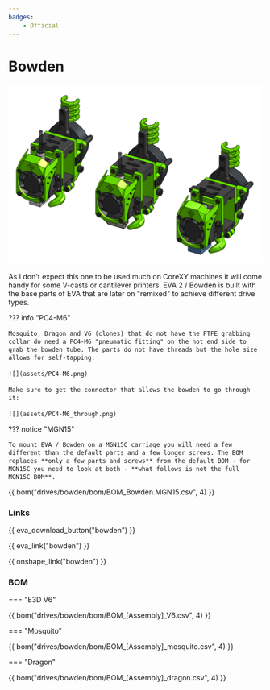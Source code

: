 ```yaml
---
badges:
    - Official
---
```

# Bowden

![preview](assets/Bowden.__ALL__.png)

As I don't expect this one to be used much on CoreXY machines it will come handy for some V-casts or cantilever printers. EVA 2 / Bowden is built with the base parts of EVA that are later on "remixed" to achieve different drive types.

??? info "PC4-M6"

    Mosquito, Dragon and V6 (clones) that do not have the PTFE grabbing collar do need a PC4-M6 "pneumatic fitting" on the hot end side to grab the bowden tube. The parts do not have threads but the hole size allows for self-tapping.

    ![](assets/PC4-M6.png)

    Make sure to get the connector that allows the bowden to go through it:

    ![](assets/PC4-M6_through.png)

??? notice "MGN15"

    To mount EVA / Bowden on a MGN15C carriage you will need a few different than the default parts and a few longer screws. The BOM replaces **only a few parts and screws** from the default BOM - for MGN15C you need to look at both - **what follows is not the full MGN15C BOM**.

{{ bom("drives/bowden/bom/BOM_Bowden.MGN15.csv", 4) }}


### Links

{{ eva_download_button("bowden") }}

{{ eva_link("bowden") }}

{{ onshape_link("bowden") }}

### BOM

=== "E3D V6"

{{ bom("drives/bowden/bom/BOM_[Assembly]_V6.csv", 4) }}

=== "Mosquito"

{{ bom("drives/bowden/bom/BOM_[Assembly]_mosquito.csv", 4) }}

=== "Dragon"

{{ bom("drives/bowden/bom/BOM_[Assembly]_dragon.csv", 4) }}
